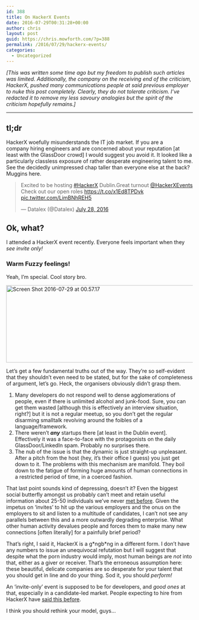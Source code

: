 ```yaml
---
id: 388
title: On HackerX Events
date: 2016-07-29T00:31:28+00:00
author: chris
layout: post
guid: https://chris.mowforth.com/?p=388
permalink: /2016/07/29/hackerx-events/
categories:
  - Uncategorized
---
```

_[This was written some time ago but my freedom to publish such articles was limited. Additionally, the company on the receiving end of the criticism, HackerX, pushed many communications people at said previous employer to nuke this post completely. Clearly, they do not tolerate criticism. I&#8217;ve redacted it to remove my less savoury analogies but the spirit of the criticism hopefully remains.]_

* * *

## tl;dr

HackerX woefully misunderstands the IT job market. If you are a company hiring engineers and are concerned about your reputation [at least with the GlassDoor crowd] I would suggest you avoid it. It looked like a particularly classless exposure of rather desperate engineering talent to me. See the decidedly unimpressed chap taller than everyone else at the back? Muggins here.

<blockquote class="twitter-tweet" data-lang="en">
  <p dir="ltr" lang="en">
    Excited to be hosting <a href="https://twitter.com/hashtag/HackerX?src=hash">#HackerX</a> Dublin.Great turnout <a href="https://twitter.com/HackerXEvents">@HackerXEvents</a> Check out our open roles <a href="https://t.co/x1Ed8TPDvk">https://t.co/x1Ed8TPDvk</a> <a href="https://t.co/LimBNhREH5">pic.twitter.com/LimBNhREH5</a>
  </p>
  
  <p>
    — Datalex (@Datalex) <a href="https://twitter.com/Datalex/status/758739315497152512">July 28, 2016</a>
  </p>
</blockquote>



## Ok, what?

I attended a HackerX event recently. Everyone feels important when they _see invite only!_

### Warm Fuzzy feelings!

Yeah, I&#8217;m special. Cool story bro.

[<img class="alignnone size-full wp-image-422" src="https://chris.mowforth.com/wp-content/uploads/2016/07/Screen-Shot-2016-07-29-at-00.57.17.png" alt="Screen Shot 2016-07-29 at 00.57.17" width="582" height="209" />](https://chris.mowforth.com/wp-content/uploads/2016/07/Screen-Shot-2016-07-29-at-00.57.17.png)

Let&#8217;s get a few fundamental truths out of the way. They&#8217;re so self-evident that they shouldn&#8217;t even need to be stated, but for the sake of completeness of argument, let&#8217;s go. Heck, the organisers obviously didn&#8217;t grasp them.

  1. Many developers do not respond well to dense agglomerations of people, even if there is unlimited alcohol and junk-food. Sure, you can get them wasted [although this is effectively an interview situation, right?] but it is not a regular meetup, so you don&#8217;t get the regular disarming smalltalk revolving around the foibles of a language/framework.
  2. There weren&#8217;t _**any**_ startups there [at least in the Dublin event]. Effectively it was a face-to-face with the protagonists on the daily GlassDoor/LinkedIn spam. Probably no surprises there.
  3. The nub of the issue is that the dynamic is just straight-up unpleasant. After a pitch from the host (hey, it&#8217;s their office I guess) you just get down to it. The problems with this mechanism are manifold. They boil down to the fatigue of forming huge amounts of human connections in a restricted period of time, in a coerced fashion.

That last point sounds kind of depressing, doesn&#8217;t it? Even the biggest social butterfly amongst us probably can&#8217;t meet and retain useful information about 25-50 individuals we&#8217;ve never <a href="https://en.wikipedia.org/wiki/Dunbar%27s_number" target="_blank">met before</a>. Given the impetus on &#8216;invites&#8217; to hit up the various employers and the onus on the employers to sit and listen to a multitude of candidates, I can&#8217;t not see any parallels between this and a more outwardly degrading enterprise. What other human activity devalues people and forces them to make many new connections [often literally] for a painfully brief period?

That&#8217;s right, I said it, HackerX is a g\*ngb\*ng in a different form. I don&#8217;t have any numbers to issue an unequivocal refutation but I will suggest that despite what the porn industry would imply, most human beings are _not_ into that, either as a giver or receiver. That&#8217;s the erroneous assumption here: these beautiful, delicate companies are so desperate for your talent that you should get in line and do your thing. Sod it, you should _perform!_

An &#8216;invite-only&#8217; event is supposed to be for developers, and _good ones_ at that, especially in a candidate-led market. People expecting to hire from HackerX have <a href="http://blog.4scotty.com/hacker-x-berlin-review-2015/" target="_blank">said this before</a>.

I think you should rethink your model, guys&#8230;

&nbsp;